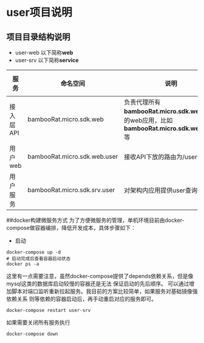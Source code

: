 # user项目说明 
## 项目目录结构说明
- user-web 以下简称**web**
- user-srv 以下简称**service**

|服务|命名空间|说明|---|
|---|---|---|---|
|接入层API|bambooRat.micro.sdk.web|负责代理所有**bambooRat.micro.sdk.web**下游的web应用，比如**bambooRat.micro.sdk.web.user**等|---|
|用户web|bambooRat.micro.sdk.web.user|接收API下放的路由为/user请求|---|
|用户服务|bambooRat.micro.sdk.srv.user|对架构内应用提供user查询服务|---|  
 
 ##docker构建微服务方式
 为了方便微服务的管理，单机环境目前由docker-compose做容器编排，降低开发成本，具体步骤如下：
 - 启动
 ```
 docker-compose up -d
 # 启动完成后查看容器启动状态
 docker ps -a 
 ```
 这里有一点需要注意，虽然docker-compose提供了depends依赖关系，但是像mysql这类的数据库启动较慢的容器还是无法
 保证启动的先后顺序。 可以通过增加脚本对端口监听重新拉起服务。我目前的方案比较简单，如果服务对基础镜像强依赖关系
 则等依赖的容器启动后，再手动重启对应的服务即可。
 ```
 docker-compose restart user-srv
 ```
 如果需要关闭所有服务执行
 ```
 docker-compose down
 ```
